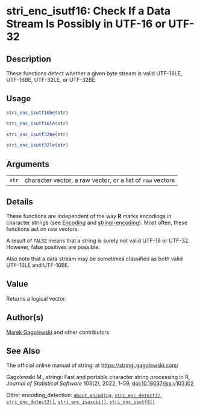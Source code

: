 # stri_enc_isutf16: Check If a Data Stream Is Possibly in UTF-16 or UTF-32

## Description

These functions detect whether a given byte stream is valid UTF-16LE, UTF-16BE, UTF-32LE, or UTF-32BE.

## Usage

``` r
stri_enc_isutf16be(str)

stri_enc_isutf16le(str)

stri_enc_isutf32be(str)

stri_enc_isutf32le(str)
```

## Arguments

|       |                                                            |
|-------|------------------------------------------------------------|
| `str` | character vector, a raw vector, or a list of `raw` vectors |

## Details

These functions are independent of the way <span class="rlang">**R**</span> marks encodings in character strings (see [Encoding](https://stat.ethz.ch/R-manual/R-devel/library/base/html/Encoding.html) and [stringi-encoding](about_encoding.md)). Most often, these functions act on raw vectors.

A result of `FALSE` means that a string is surely not valid UTF-16 or UTF-32. However, false positives are possible.

Also note that a data stream may be sometimes classified as both valid UTF-16LE and UTF-16BE.

## Value

Returns a logical vector.

## Author(s)

[Marek Gagolewski](https://www.gagolewski.com/) and other contributors

## See Also

The official online manual of <span class="pkg">stringi</span> at <https://stringi.gagolewski.com/>

Gagolewski M., <span class="pkg">stringi</span>: Fast and portable character string processing in R, *Journal of Statistical Software* 103(2), 2022, 1-59, [doi:10.18637/jss.v103.i02](https://doi.org/10.18637/jss.v103.i02)

Other encoding_detection: [`about_encoding`](about_encoding.md), [`stri_enc_detect()`](stri_enc_detect.md), [`stri_enc_detect2()`](stri_enc_detect2.md), [`stri_enc_isascii()`](stri_enc_isascii.md), [`stri_enc_isutf8()`](stri_enc_isutf8.md)
